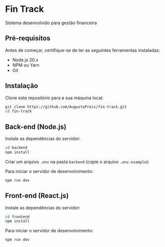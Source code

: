 # Fin Track
Sistema desenvolvido para gestão financeira

## Pré-requisitos

Antes de começar, certifique-se de ter as seguintes ferramentas instaladas:

- Node.js 20.x
- NPM ou Yarn
- Git

## Instalação

Clone este repositório para a sua máquina local:

```bash
git clone https://github.com/AugustoPreis/fin-track.git
cd fin-track
```

## Back-end (Node.js)

Instale as dependências do servidor:

```bash
cd backend
npm install
```

Criar um arquivo `.env` na pasta `backend` (copie o arquivo `.env.example`):

Para iniciar o servidor de desenvolvimento:

```bash
npm run dev
```

## Front-end (React.js)

Instale as dependências do servidor:

```bash
cd frontend
npm install
```

Para iniciar o servidor de desenvolvimento:

```bash
npm run dev
```
